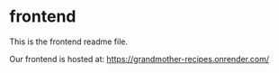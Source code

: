 # frontend
This is the frontend readme file.

Our frontend is hosted at:
https://grandmother-recipes.onrender.com/
